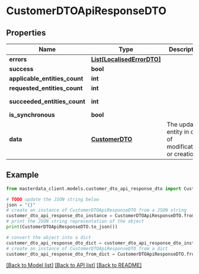 # CustomerDTOApiResponseDTO


## Properties

Name | Type | Description | Notes
------------ | ------------- | ------------- | -------------
**errors** | [**List[LocalisedErrorDTO]**](LocalisedErrorDTO.md) |  | [optional] 
**success** | **bool** |  | [optional] 
**applicable_entities_count** | **int** |  | [optional] 
**requested_entities_count** | **int** |  | [optional] 
**succeeded_entities_count** | **int** |  | [optional] [readonly] 
**is_synchronous** | **bool** |  | [optional] 
**data** | [**CustomerDTO**](CustomerDTO.md) | The updated entity in case of modifications or creation | [optional] 

## Example

```python
from masterdata_client.models.customer_dto_api_response_dto import CustomerDTOApiResponseDTO

# TODO update the JSON string below
json = "{}"
# create an instance of CustomerDTOApiResponseDTO from a JSON string
customer_dto_api_response_dto_instance = CustomerDTOApiResponseDTO.from_json(json)
# print the JSON string representation of the object
print(CustomerDTOApiResponseDTO.to_json())

# convert the object into a dict
customer_dto_api_response_dto_dict = customer_dto_api_response_dto_instance.to_dict()
# create an instance of CustomerDTOApiResponseDTO from a dict
customer_dto_api_response_dto_from_dict = CustomerDTOApiResponseDTO.from_dict(customer_dto_api_response_dto_dict)
```
[[Back to Model list]](../README.md#documentation-for-models) [[Back to API list]](../README.md#documentation-for-api-endpoints) [[Back to README]](../README.md)


